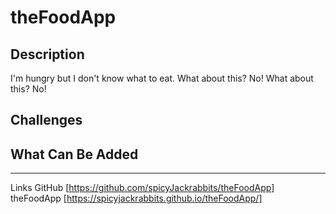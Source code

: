# theFoodApp

## Description
I'm hungry but I don't know what to eat. What about this? No! What about this? No!

## Challenges

## What Can Be Added

---
Links
GitHub [https://github.com/spicyJackrabbits/theFoodApp]  
theFoodApp [https://spicyjackrabbits.github.io/theFoodApp/]